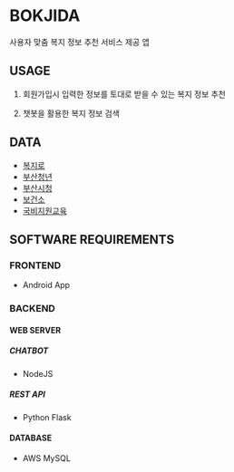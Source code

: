 # BOKJIDA
사용자 맞춤 복지 정보 추천 서비스 제공 앱


## USAGE

1. 회원가입시 입력한 정보를 토대로 받을 수 있는 복지 정보 추천

2. 챗봇을 활용한 복지 정보 검색

## DATA
* <a href="http://bokjiro.go.kr/nwel/bokjiroMain.do">복지로</a>
* <a href="https://www.busan.go.kr/young/index">부산청년</a>
* <a href="http://www.busan.go.kr/welfare/index">부산시청</a>
* <a href="https://www.dongnae.go.kr/health/index.dongnae">보건소</a>
* <a href="http://www.gukbi.com/">국비지원교육</a>


## SOFTWARE REQUIREMENTS

### FRONTEND
* Android App

### BACKEND

#### WEB SERVER

##### CHATBOT
* NodeJS

##### REST API
* Python Flask

#### DATABASE
* AWS MySQL
